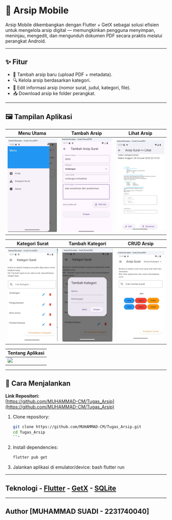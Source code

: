 # 📂 Arsip Mobile

Arsip Mobile dikembangkan dengan Flutter + GetX sebagai solusi efisien untuk mengelola arsip digital — memungkinkan pengguna menyimpan, meninjau, mengedit, dan mengunduh dokumen PDF secara praktis melalui perangkat Android.

---

## ✨ Fitur
- 📑 Tambah arsip baru (upload PDF + metadata).  
- 🔍 Kelola arsip berdasarkan kategori.  
- 📝 Edit informasi arsip (nomor surat, judul, kategori, file).  
- 📤 Download arsip ke folder perangkat.  

---

## 🖼️ Tampilan Aplikasi

| Menu Utama | Tambah Arsip | Lihat Arsip |
|-------------|---------------|--------------|
| <img src="screenshoot/menu.jpg" width="250"/> | <img src="screenshoot/tambah arsip surat.jpg" width="250"/> | <img src="screenshoot/lihat arsip.jpg" width="250"/> |

| Kategori Surat | Tambah Kategori | CRUD Arsip |
|----------------|------------------|-------------|
| <img src="screenshoot/katagori surat.jpg" width="250"/> | <img src="screenshoot/tambah katagori.jpg" width="250"/> | <img src="screenshoot/crud arsip.jpg" width="250"/> |

| Tentang Aplikasi |
|------------------|
| <img src="screenshoot/about.jpg" width="250"/> |


---

## 🚀 Cara Menjalankan

**Link Repositori:**  
[https://github.com/MUHAMMAD-CM/Tugas_Arsip](https://github.com/MUHAMMAD-CM/Tugas_Arsip)

1. Clone repository:
   ```bash
   git clone https://github.com/MUHAMMAD-CM/Tugas_Arsip.git
   cd Tugas_Arsip
   ``"

2. Install dependencies:
   ```bash
   flutter pub get

3. Jalankan aplikasi di emulator/device:
bash
   flutter run


---


## Teknologi - [Flutter](https://flutter.dev/) - [GetX](https://pub.dev/packages/get) - [SQLite](https://pub.dev/packages/sqflite)

 ---

## Author **[MUHAMMAD SUADI - 2231740040]**